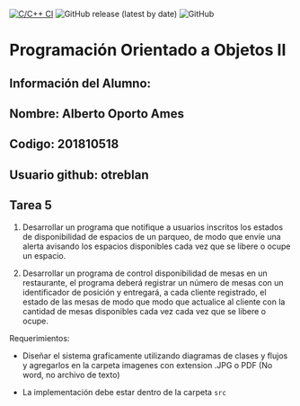 [![C/C++ CI](https://github.com/cs1103-lab2-01-2020-1/pooii-tarea-5-entrega-17-06-otreblan/workflows/C/C++%20CI/badge.svg)](https://github.com/cs1103-lab2-01-2020-1/pooii-tarea-5-entrega-17-06-otreblan/actions?query=workflow%3A%22C%2FC%2B%2B+CI%22)
![GitHub release (latest by date)](https://img.shields.io/github/v/release/cs1103-lab2-01-2020-1/pooii-tarea-5-entrega-17-06-otreblan?logo=github)
![GitHub](https://img.shields.io/github/license/cs1103-lab2-01-2020-1/pooii-tarea-5-entrega-17-06-otreblan?logo=gnu)

# Programación Orientado a Objetos II

Información del Alumno:
-

Nombre: Alberto Oporto Ames
--

Codigo: 201810518
--

Usuario github: otreblan
--

## Tarea 5

1. Desarrollar un programa que notifique a usuarios inscritos los estados
de disponibilidad de espacios de un parqueo, de modo que envíe una alerta
avisando los espacios disponibles cada vez que se libere o ocupe un espacio.


2. Desarrollar un programa de control disponibilidad de mesas en un restaurante,
el programa deberá registrar un número de mesas con un identificador de posición
y entregará, a cada cliente registrado, el estado de las mesas de modo que modo
que actualice al cliente con la cantidad de mesas disponibles cada vez cada vez
que se libere o ocupe.


Requerimientos:

-  Diseñar el sistema graficamente utilizando diagramas de clases y flujos
y agregarlos en la carpeta imagenes con extension .JPG o PDF (No word, no archivo de texto)

- La implementación debe estar dentro de la carpeta `src`
